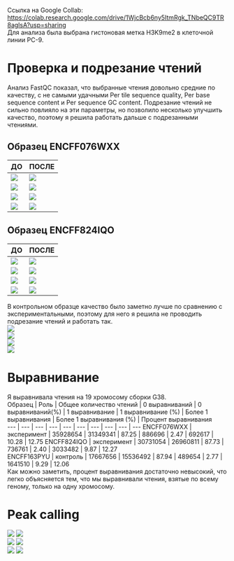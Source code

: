 Ссылка на Google Collab: https://colab.research.google.com/drive/1WjcBcb6ny5ItmRgk_TNbeQC9TR8aglsA?usp=sharing  
Для анализа была выбрана гистоновая метка H3K9me2 в клеточной линии PC-9.  
# Проверка и подрезание чтений  
Анализ FastQC показал, что выбранные чтения довольно средние по качеству, с не самыми удачными Per tile sequence quality, Per base sequence content и Per sequence GC content. Подрезание чтений не сильно повлияло на эти параметры, но позволило несколько улучшить качество, поэтому я решила работать дальше с подрезанными чтениями.  
## Образец ENCFF076WXX  
ДО | ПОСЛЕ  
--- | ----  
![](data/WXX1.png) | ![](data/WXXT1.png)   
![](data/WXX2.png) | ![](data/WXXT2.png)   
![](data/WXX3.png) | ![](data/WXXT3.png)   
![](data/WXX4.png) | ![](data/WXXT4.png)   
## Образец ENCFF824IQO  
ДО | ПОСЛЕ  
--- | ----  
![](data/IQO1.png) | ![](data/IQOT1.png)   
![](data/IQO2.png) | ![](data/IQOT2.png)   
![](data/IQO3.png) | ![](data/IQOT3.png)   
![](data/IQO4.png) | ![](data/IQOT4.png)  

В контрольном образце качество было заметно лучше по сравнению с экспериментальными, поэтому для него я решила не проводить подрезание чтений и работать так.  
![](data/control1.png)  
![](data/control2.png)  
![](data/control3.png)  
![](data/control4.png)  
  
# Выравнивание  
Я выравнивала чтения на 19 хромосому сборки G38.  
Образец | Роль | Общее количество чтений | 0 выравниваний | 0 выравниваний(%) | 1 выравнивание | 1 выравнивание (%) | Более 1 выравнивания | Более 1 выравнивания (%) | Процент выравнивания  
--- | --- | --- | --- | --- | --- | --- | --- | --- | --- 
ENCFF076WXX | эксперимент | 35928654 | 31349341 | 87.25 | 886696 | 2.47 | 692617 | 10.28 | 12.75 
ENCFF824IQO | эксперимент | 30731054 | 26960811 | 87.73 | 736761 | 2.40 | 3033482 | 9.87 | 12.27  
ENCFF163PYU | контроль | 17667656 | 15536492 | 87.94 | 489654 | 2.77 | 1641510 | 9.29 | 12.06  
Как можно заметить, процент выравнивания достаточно невысокий, что легко объясняется тем, что мы выравнивали чтения, взятые по всему геному, только на одну хромосому.  
# Peak calling  
![](data/venn1WXX-1.png) ![](data/venn2WXX-1.png)  
![](data/venn1IQO-1.png) ![](data/venn2IQO-1.png)  
![](data/venn1PYU-1.png) ![](data/venn2PYU-1.png)  
